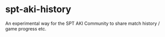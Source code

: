 # spt-aki-history
An experimental way for the SPT AKI Community to share match history / game progress etc.
